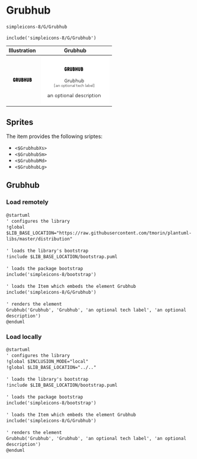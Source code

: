 # Grubhub


```text
simpleicons-8/G/Grubhub
```

```text
include('simpleicons-8/G/Grubhub')
```



| Illustration | Grubhub |
| :---: | :---: |
| ![illustration for Illustration](../../simpleicons-8/G/Grubhub.png) | ![illustration for Grubhub](../../simpleicons-8/G/Grubhub.Local.png) |



## Sprites
The item provides the following sriptes:

- `<$GrubhubXs>`
- `<$GrubhubSm>`
- `<$GrubhubMd>`
- `<$GrubhubLg>`





## Grubhub

### Load remotely
```plantuml
@startuml
' configures the library
!global $LIB_BASE_LOCATION="https://raw.githubusercontent.com/tmorin/plantuml-libs/master/distribution"

' loads the library's bootstrap
!include $LIB_BASE_LOCATION/bootstrap.puml

' loads the package bootstrap
include('simpleicons-8/bootstrap')

' loads the Item which embeds the element Grubhub
include('simpleicons-8/G/Grubhub')

' renders the element
Grubhub('Grubhub', 'Grubhub', 'an optional tech label', 'an optional description')
@enduml
```

### Load locally
```plantuml
@startuml
' configures the library
!global $INCLUSION_MODE="local"
!global $LIB_BASE_LOCATION="../.."

' loads the library's bootstrap
!include $LIB_BASE_LOCATION/bootstrap.puml

' loads the package bootstrap
include('simpleicons-8/bootstrap')

' loads the Item which embeds the element Grubhub
include('simpleicons-8/G/Grubhub')

' renders the element
Grubhub('Grubhub', 'Grubhub', 'an optional tech label', 'an optional description')
@enduml
```

